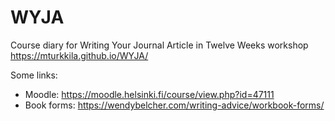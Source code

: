 # WYJA

Course diary for Writing Your Journal Article in Twelve Weeks workshop
https://mturkkila.github.io/WYJA/

Some links:
* Moodle: https://moodle.helsinki.fi/course/view.php?id=47111
* Book forms: https://wendybelcher.com/writing-advice/workbook-forms/
